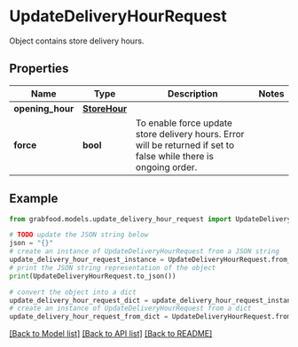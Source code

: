 # UpdateDeliveryHourRequest

Object contains store delivery hours.

## Properties

Name | Type | Description | Notes
------------ | ------------- | ------------- | -------------
**opening_hour** | [**StoreHour**](StoreHour.md) |  | 
**force** | **bool** | To enable force update store delivery hours. Error will be returned if set to false while there is ongoing order. | 

## Example

```python
from grabfood.models.update_delivery_hour_request import UpdateDeliveryHourRequest

# TODO update the JSON string below
json = "{}"
# create an instance of UpdateDeliveryHourRequest from a JSON string
update_delivery_hour_request_instance = UpdateDeliveryHourRequest.from_json(json)
# print the JSON string representation of the object
print(UpdateDeliveryHourRequest.to_json())

# convert the object into a dict
update_delivery_hour_request_dict = update_delivery_hour_request_instance.to_dict()
# create an instance of UpdateDeliveryHourRequest from a dict
update_delivery_hour_request_from_dict = UpdateDeliveryHourRequest.from_dict(update_delivery_hour_request_dict)
```
[[Back to Model list]](../README.md#documentation-for-models) [[Back to API list]](../README.md#documentation-for-api-endpoints) [[Back to README]](../README.md)


